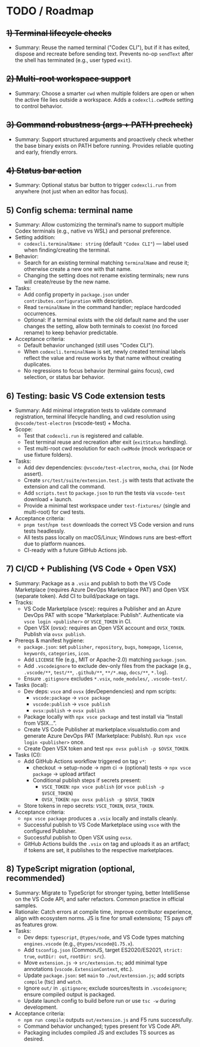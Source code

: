 # TODO / Roadmap

## ~~1) Terminal lifecycle checks~~

- Summary: Reuse the named terminal ("Codex CLI"), but if it has exited, dispose and recreate before sending text. Prevents no-op `sendText` after the shell has terminated (e.g., user typed `exit`).

## ~~2) Multi-root workspace support~~

- Summary: Choose a smarter `cwd` when multiple folders are open or when the active file lies outside a workspace. Adds a `codexcli.cwdMode` setting to control behavior.

## ~~3) Command robustness (args + PATH precheck)~~

- Summary: Support structured arguments and proactively check whether the base binary exists on PATH before running. Provides reliable quoting and early, friendly errors.

## ~~4) Status bar action~~

- Summary: Optional status bar button to trigger `codexcli.run` from anywhere (not just when an editor has focus).

## 5) Config schema: terminal name

- Summary: Allow customizing the terminal’s name to support multiple Codex terminals (e.g., native vs WSL) and personal preference.
- Setting addition:
  - `codexcli.terminalName: string` (default `"Codex CLI"`) — label used when finding/creating the terminal.
- Behavior:
  - Search for an existing terminal matching `terminalName` and reuse it; otherwise create a new one with that name.
  - Changing the setting does not rename existing terminals; new runs will create/reuse by the new name.
- Tasks:
  - Add config property in `package.json` under `contributes.configuration` with description.
  - Read `terminalName` in the command handler; replace hardcoded occurrences.
  - Optional: If a terminal exists with the old default name and the user changes the setting, allow both terminals to coexist (no forced rename) to keep behavior predictable.
- Acceptance criteria:
  - Default behavior unchanged (still uses "Codex CLI").
  - When `codexcli.terminalName` is set, newly created terminal labels reflect the value and reuse works by that name without creating duplicates.
  - No regressions to focus behavior (terminal gains focus), cwd selection, or status bar behavior.

## 6) Testing: basic VS Code extension tests

- Summary: Add minimal integration tests to validate command registration, terminal lifecycle handling, and cwd resolution using `@vscode/test-electron` (vscode-test) + Mocha.
- Scope:
  - Test that `codexcli.run` is registered and callable.
  - Test terminal reuse and recreation after exit (`exitStatus` handling).
  - Test multi-root cwd resolution for each `cwdMode` (mock workspace or use fixture folders).
- Tasks:
  - Add dev dependencies: `@vscode/test-electron`, `mocha`, `chai` (or Node assert).
  - Create `src/test/suite/extension.test.js` with tests that activate the extension and call the command.
  - Add `scripts.test` to `package.json` to run the tests via `vscode-test` download + launch.
  - Provide a minimal test workspace under `test-fixtures/` (single and multi-root) for cwd tests.
- Acceptance criteria:
  - `pnpm test`/`npm test` downloads the correct VS Code version and runs tests headlessly.
  - All tests pass locally on macOS/Linux; Windows runs are best-effort due to platform nuances.
  - CI-ready with a future GitHub Actions job.

## 7) CI/CD + Publishing (VS Code + Open VSX)

- Summary: Package as a `.vsix` and publish to both the VS Code Marketplace (requires Azure DevOps Marketplace PAT) and Open VSX (separate token). Add CI to build/package on tags.
- Tracks:
  - VS Code Marketplace (vsce): requires a Publisher and an Azure DevOps PAT with scope "Marketplace: Publish". Authenticate via `vsce login <publisher>` or `VSCE_TOKEN` in CI.
  - Open VSX (ovsx): requires an Open VSX account and `OVSX_TOKEN`. Publish via `ovsx publish`.
- Prereqs & manifest hygiene:
  - `package.json`: set `publisher`, `repository`, `bugs`, `homepage`, `license`, `keywords`, `categories`, `icon`.
  - Add `LICENSE` file (e.g., MIT or Apache-2.0) matching `package.json`.
  - Add `.vscodeignore` to exclude dev-only files from the package (e.g., `.vscode/**`, `test/**`, `.github/**`, `**/*.map`, `docs/**`, `*.log`).
  - Ensure `.gitignore` excludes `*.vsix`, `node_modules/`, `.vscode-test/`.
- Tasks (local):
  - Dev deps: `vsce` and `ovsx` (devDependencies) and npm scripts:
    - `vscode:package` → `vsce package`
    - `vscode:publish` → `vsce publish`
    - `ovsx:publish` → `ovsx publish`
  - Package locally with `npx vsce package` and test install via “Install from VSIX…”.
  - Create VS Code Publisher at marketplace.visualstudio.com and generate Azure DevOps PAT (Marketplace: Publish). Run `npx vsce login <publisher>` once.
  - Create Open VSX token and test `npx ovsx publish -p $OVSX_TOKEN`.
- Tasks (CI):
  - Add GitHub Actions workflow triggered on tag `v*`:
    - checkout → setup-node → npm ci → (optional) tests → `npx vsce package` → upload artifact
    - Conditional publish steps if secrets present:
      - `VSCE_TOKEN`: `npx vsce publish` (or `vsce publish -p $VSCE_TOKEN`)
      - `OVSX_TOKEN`: `npx ovsx publish -p $OVSX_TOKEN`
  - Store tokens in repo secrets: `VSCE_TOKEN`, `OVSX_TOKEN`.
- Acceptance criteria:
  - `npx vsce package` produces a `.vsix` locally and installs cleanly.
  - Successful publish to VS Code Marketplace using `vsce` with the configured Publisher.
  - Successful publish to Open VSX using `ovsx`.
  - GitHub Actions builds the `.vsix` on tag and uploads it as an artifact; if tokens are set, it publishes to the respective marketplaces.

## 8) TypeScript migration (optional, recommended)

- Summary: Migrate to TypeScript for stronger typing, better IntelliSense on the VS Code API, and safer refactors. Common practice in official samples.
- Rationale: Catch errors at compile time, improve contributor experience, align with ecosystem norms. JS is fine for small extensions; TS pays off as features grow.
- Tasks:
  - Dev deps: `typescript`, `@types/node`, and VS Code types matching `engines.vscode` (e.g., `@types/vscode@1.75.x`).
  - Add `tsconfig.json` (CommonJS, target ES2020/ES2021, `strict: true`, `outDir: out`, `rootDir: src`).
  - Move `extension.js` → `src/extension.ts`; add minimal type annotations (`vscode.ExtensionContext`, etc.).
  - Update `package.json`: set `main` to `./out/extension.js`; add scripts `compile` (tsc) and `watch`.
  - Ignore `out/` in `.gitignore`; exclude sources/tests in `.vscodeignore`; ensure compiled output is packaged.
  - Update launch config to build before run or use `tsc -w` during development.
- Acceptance criteria:
  - `npm run compile` outputs `out/extension.js` and F5 runs successfully.
  - Command behavior unchanged; types present for VS Code API.
  - Packaging includes compiled JS and excludes TS sources as desired.
